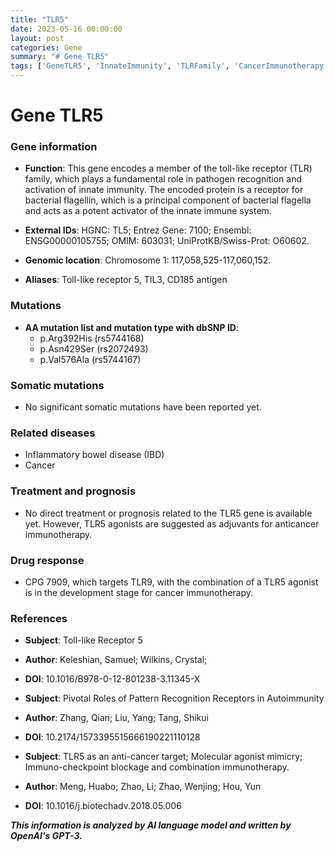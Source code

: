 ```yaml
---
title: "TLR5"
date: 2023-05-16 00:00:00
layout: post
categories: Gene
summary: "# Gene TLR5"
tags: ['GeneTLR5', 'InnateImmunity', 'TLRFamily', 'CancerImmunotherapy', 'TLR5Agonists', 'IBD', 'Autoimmunity', 'PatternRecognitionReceptors']
---
```


# Gene TLR5

### Gene information
- **Function**: This gene encodes a member of the toll-like receptor (TLR) family, which plays a fundamental role in pathogen recognition and activation of innate immunity. The encoded protein is a receptor for bacterial flagellin, which is a principal component of bacterial flagella and acts as a potent activator of the innate immune system.

- **External IDs**: HGNC: TL5; Entrez Gene: 7100; Ensembl: ENSG00000105755; OMIM: 603031; UniProtKB/Swiss-Prot: O60602.
- **Genomic location**: Chromosome 1: 117,058,525-117,060,152.

- **Aliases**: Toll-like receptor 5, TIL3, CD185 antigen



### Mutations
- **AA mutation list and mutation type with dbSNP ID**:
  - p.Arg392His (rs5744168)
  - p.Asn429Ser (rs2072493)
  - p.Val576Ala (rs5744167)

### Somatic mutations
- No significant somatic mutations have been reported yet.

### Related diseases
- Inflammatory bowel disease (IBD)
- Cancer

### Treatment and prognosis
- No direct treatment or prognosis related to the TLR5 gene is available yet. However, TLR5 agonists are suggested as adjuvants for anticancer immunotherapy.

### Drug response
- CPG 7909, which targets TLR9, with the combination of a TLR5 agonist is in the development stage for cancer immunotherapy.

### References
- **Subject**: Toll-like Receptor 5 
- **Author**: Keleshian, Samuel; Wilkins, Crystal;
- **DOI**: 10.1016/B978-0-12-801238-3.11345-X

- **Subject**: Pivotal Roles of Pattern Recognition Receptors in Autoimmunity 
- **Author**: Zhang, Qian; Liu, Yang; Tang, Shikui
- **DOI**: 10.2174/1573395515666190221110128 

- **Subject**: TLR5 as an anti-cancer target; Molecular agonist mimicry; Immuno-checkpoint blockage and combination immunotherapy.
- **Author**: Meng, Huabo; Zhao, Li; Zhao, Wenjing; Hou, Yun
- **DOI**: 10.1016/j.biotechadv.2018.05.006

**_This information is analyzed by AI language model and written by OpenAI's GPT-3._**